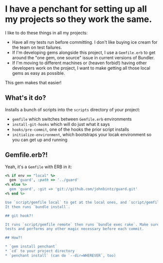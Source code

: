 # I have a penchant for setting up all my projects so they work the same.

I like to do these things in all my projects:

* Have all my tests run before committing. I don't like buying ice cream for the team on test failures.
* If I'm developing gems alongside this project, I use a `Gemfile.erb` to get around the "one gem, one source" issue in
  current versions of Bundler.
* If I'm moving to different machines or (heaven forbid!) having other developers work on the project, I want to make
  getting all those local gems as easy as possible.

This gem makes that easier!

## What's it do?

Installs a bunch of scripts into the `scripts` directory of your project:

* `gemfile` which switches between `Gemfile.erb` environments
* `install-git-hooks` which will do just what it says
* `hooks/pre-commit`, one of the hooks the prior script installs
* `initialize-environment`, which bootstraps your locak environment so you can get up and running

## Gemfile.erb?!

Yeah, it's a `Gemfile` with ERB in it:

``` ruby
<% if env == "local" %>
  gem 'guard', :path => '../guard'
<% else %>
  gem 'guard', :git => 'git://github.com/johnbintz/guard.git'
<% end %>

Use `script/gemfile local` to get at the local ones, and `script/gemfile remote` (or anything, really) to get at the remote ones.
It then runs `bundle install`.

## git hook?!

It runs `script/gemfile remote` then runs `bundle exec rake`. Make sure your default Rake task for the project runs your
tests and performs any other magic necessary before each commit.

## How?!

* `gem install penchant`
* `cd` to your project directory
* `penchant install` (can do `--dir=WHEREVER`, too)


